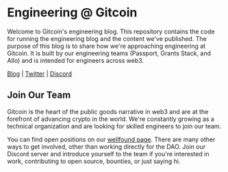 # Engineering @ Gitcoin

Welcome to Gitcoin's engineering blog. This repository contains the code for
running the engineering blog and the content we've published. The purpose of
this blog is to share how we're approaching engineering at Gitcoin. It is built
by our engineering teams (Passport, Grants Stack, and Allo) and is intended for
engineers across web3.

[Blog](https://engineering.gitcoin.co) | [Twitter](https://twitter.com/gitcoin) | [Discord](https://gitcoin.co/discord)

## Join Our Team

Gitcoin is the heart of the public goods narrative in web3 and are at the
forefront of advancing crypto in the world. We're constantly growing as
a technical organization and are looking for skilled engineers to join our team.

You can find open positions on our [wellfound
page](https://wellfound.com/company/gitcoin). There are many other ways to get
involved, other than working directly for the DAO. Join our Discord server and
introduce yourself to the team if you're interested in work, contributing to
open source, bounties, or just saying hi.
